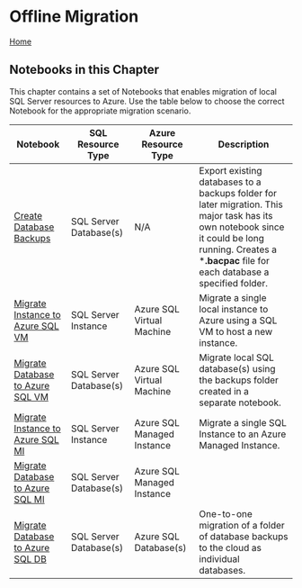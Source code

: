 # Offline Migration
[Home](../readme.md)

## Notebooks in this Chapter
This chapter contains a set of Notebooks that enables migration of local SQL Server resources to Azure. Use the table below to choose the correct Notebook for the appropriate migration scenario. 

| Notebook | SQL Resource Type  | Azure Resource Type | Description 
| -------- | ------------------ | ------------------- | ----------- 
| [Create Database Backups](create-sql-backups.ipynb) | SQL Server Database(s) | N/A | Export existing databases to a backups folder for later migration. This major task has its own notebook since it could be long running. Creates a ***.bacpac** file for each database a specified folder. 
| [Migrate Instance to Azure SQL VM](instance-to-VM.ipynb) | SQL Server Instance | Azure SQL Virtual Machine | Migrate a single local instance to Azure using a SQL VM to host a new instance. 
| [Migrate Database to Azure SQL VM](db-to-VM.ipynb) | SQL Server Database(s) | Azure SQL Virtual Machine | Migrate local SQL database(s) using the backups folder created in a separate notebook.
| [Migrate Instance to Azure SQL MI](instance-to-MI.ipynb) | SQL Server Instance | Azure SQL Managed Instance | Migrate a single SQL Instance to an Azure Managed Instance. 
| [Migrate Database to Azure SQL MI](db-to-MI.ipynb) | SQL Server Database(s) | Azure SQL Managed Instance |
| [Migrate Database to Azure SQL DB](db-to-SQLDB.ipynb) | SQL Server Database(s) | Azure SQL Database(s) | One-to-one migration of a folder of database backups to the cloud as individual databases. 